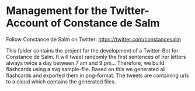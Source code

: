 # Management for the Twitter-Account of Constance de Salm #

Follow Constance de Salm on Twitter: https://twitter.com/constancesalm

This folder contains the project for the development of a Twitter-Bot for Constance de Salm. It will tweet randomly the 
first sentences of her letters always twice a day between 7 am and 9 pm... Therefore, we build flashcards using a svg 
sample-file. Based on this we generated all flashcards and exported them in png-format. The tweets are containing urls 
to a cloud which contains the generated files.
